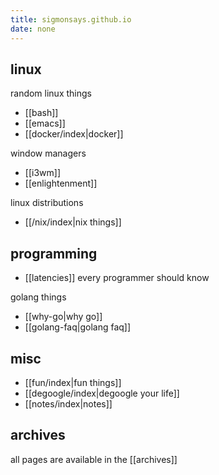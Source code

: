 ```yaml
---
title: sigmonsays.github.io
date: none
---
```


## linux

random linux things

- [[bash]]
- [[emacs]]
- [[docker/index|docker]]

window managers

- [[i3wm]]
- [[enlightenment]]

linux distributions

- [[/nix/index|nix things]]

## programming

- [[latencies]] every programmer should know

golang things

- [[why-go|why go]]
- [[golang-faq|golang faq]]


## misc
- [[fun/index|fun things]]
- [[degoogle/index|degoogle your life]]
- [[notes/index|notes]]

## archives

all pages are available in the [[archives]]
